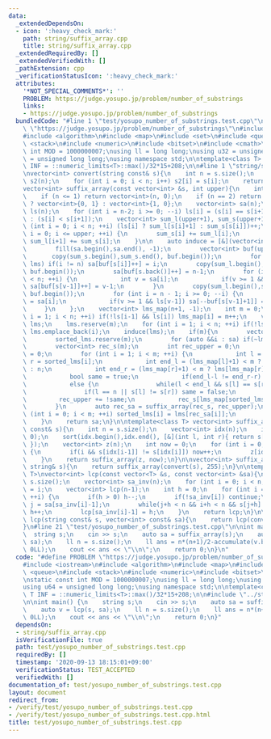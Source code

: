 ```yaml
---
data:
  _extendedDependsOn:
  - icon: ':heavy_check_mark:'
    path: string/suffix_array.cpp
    title: string/suffix_array.cpp
  _extendedRequiredBy: []
  _extendedVerifiedWith: []
  _pathExtension: cpp
  _verificationStatusIcon: ':heavy_check_mark:'
  attributes:
    '*NOT_SPECIAL_COMMENTS*': ''
    PROBLEM: https://judge.yosupo.jp/problem/number_of_substrings
    links:
    - https://judge.yosupo.jp/problem/number_of_substrings
  bundledCode: "#line 1 \"test/yosupo_number_of_substrings.test.cpp\"\n#define PROBLEM\
    \ \"https://judge.yosupo.jp/problem/number_of_substrings\"\n#include <iostream>\n\
    #include <algorithm>\n#include <map>\n#include <set>\n#include <queue>\n#include\
    \ <stack>\n#include <numeric>\n#include <bitset>\n#include <cmath>\n\nstatic const\
    \ int MOD = 1000000007;\nusing ll = long long;\nusing u32 = unsigned;\nusing u64\
    \ = unsigned long long;\nusing namespace std;\n\ntemplate<class T> constexpr T\
    \ INF = ::numeric_limits<T>::max()/32*15+208;\n\n#line 1 \"string/suffix_array.cpp\"\
    \nvector<int> convert(string const& s){\n    int n = s.size();\n    std::vector<int>\
    \ s2(n);\n    for (int i = 0; i < n; i++) s2[i] = s[i];\n    return s2;\n}\n\n\
    vector<int> suffix_array(const vector<int> &s, int upper){\n    int n = s.size();\n\
    \    if (n <= 1) return vector<int>(n, 0);\n    if (n == 2) return s[0] < s[1]\
    \ ? vector<int>{0, 1} : vector<int>{1, 0};\n    vector<int> sa(n);\n    vector<bool>\
    \ ls(n);\n    for (int i = n-2; i >= 0; --i) ls[i] = (s[i] == s[i+1]) ? ls[i+1]\
    \ : (s[i] < s[i+1]);\n    vector<int> sum_l(upper+1), sum_s(upper+1);\n    for\
    \ (int i = 0; i < n; ++i) (ls[i] ? sum_l[s[i]+1] : sum_s[s[i]])++;\n    for (int\
    \ i = 0; i <= upper; ++i) {\n        sum_s[i] += sum_l[i];\n        if(i < upper)\
    \ sum_l[i+1] += sum_s[i];\n    }\n\n    auto induce = [&](vector<int> const& lms){\n\
    \        fill(sa.begin(),sa.end(), -1);\n        vector<int> buf(upper+1);\n \
    \       copy(sum_s.begin(),sum_s.end(), buf.begin());\n        for (auto &&i :\
    \ lms) if(i != n) sa[buf[s[i]]++] = i;\n        copy(sum_l.begin(),sum_l.end(),\
    \ buf.begin());\n        sa[buf[s.back()]++] = n-1;\n        for (int i = 0; i\
    \ < n; ++i) {\n            int v = sa[i];\n            if(v >= 1 && !ls[v-1])\
    \ sa[buf[s[v-1]]++] = v-1;\n        }\n        copy(sum_l.begin(),sum_l.end(),\
    \ buf.begin());\n        for (int i = n - 1; i >= 0; --i) {\n            int v\
    \ = sa[i];\n            if(v >= 1 && ls[v-1]) sa[--buf[s[v-1]+1]] = v-1;\n   \
    \     }\n    };\n    vector<int> lms_map(n+1, -1);\n    int m = 0;\n    for (int\
    \ i = 1; i < n; ++i) if(!ls[i-1] && ls[i]) lms_map[i] = m++;\n    vector<int>\
    \ lms;\n    lms.reserve(m);\n    for (int i = 1; i < n; ++i) if(!ls[i-1] && ls[i])\
    \ lms.emplace_back(i);\n    induce(lms);\n    if(m){\n        vector<int> sorted_lms;\n\
    \        sorted_lms.reserve(m);\n        for (auto &&i : sa) if(~lms_map[i]) sorted_lms.emplace_back(i);\n\
    \        vector<int> rec_s(m);\n        int rec_upper = 0;\n        rec_s[lms_map[sorted_lms.front()]]\
    \ = 0;\n        for (int i = 1; i < m; ++i) {\n            int l = sorted_lms[i-1],\
    \ r = sorted_lms[i];\n            int end_l = (lms_map[l]+1) < m ? lms[lms_map[l]+1]\
    \ : n;\n            int end_r = (lms_map[r]+1) < m ? lms[lms_map[r]+1] : n;\n\
    \            bool same = true;\n            if(end_l-l != end_r-r) same = false;\n\
    \            else {\n                while(l < end_l && s[l] == s[r]) l++, r++;\n\
    \                if(l == n || s[l] != s[r]) same = false;\n            }\n   \
    \         rec_upper += !same;\n            rec_s[lms_map[sorted_lms[i]]] = rec_upper;\n\
    \        }\n        auto rec_sa = suffix_array(rec_s, rec_upper);\n        for\
    \ (int i = 0; i < m; ++i) sorted_lms[i] = lms[rec_sa[i]];\n        induce(sorted_lms);\n\
    \    }\n    return sa;\n}\n\ntemplate<class T> vector<int> suffix_array(vector<T>\
    \ const& s){\n    int n = s.size();\n    vector<int> idx(n);\n    iota(idx.begin(),idx.end(),\
    \ 0);\n    sort(idx.begin(),idx.end(), [&](int l, int r){ return s[l] < s[r];\
    \ });\n    vector<int> z(n);\n    int now = 0;\n    for (int i = 0; i < n; ++i)\
    \ {\n        if(i && s[idx[i-1]] != s[idx[i]]) now++;\n        z[idx[i]] = now;\n\
    \    }\n    return suffix_array(z, now);\n}\n\nvector<int> suffix_array(const\
    \ string& s){\n    return suffix_array(convert(s), 255);\n}\n\ntemplate<class\
    \ T>\nvector<int> lcp(const vector<T> &s, const vector<int> &sa){\n    int n =\
    \ s.size();\n    vector<int> sa_inv(n);\n    for (int i = 0; i < n; ++i) sa_inv[sa[i]]\
    \ = i;\n    vector<int> lcp(n-1);\n    int h = 0;\n    for (int i = 0; i < n;\
    \ ++i) {\n        if(h > 0) h--;\n        if(!sa_inv[i]) continue;\n        int\
    \ j = sa[sa_inv[i]-1];\n        while(j+h < n && i+h < n && s[j+h] == s[i+h])\
    \ h++;\n        lcp[sa_inv[i]-1] = h;\n    }\n    return lcp;\n}\n\nvector<int>\
    \ lcp(string const& s, vector<int> const& sa){\n    return lcp(convert(s), sa);\n\
    }\n#line 21 \"test/yosupo_number_of_substrings.test.cpp\"\n\nint main() {\n  \
    \  string s;\n    cin >> s;\n    auto sa = suffix_array(s);\n    auto v = lcp(s,\
    \ sa);\n    ll n = s.size();\n    ll ans = n*(n+1)/2-accumulate(v.begin(),v.end(),\
    \ 0LL);\n    cout << ans << \"\\n\";\n    return 0;\n}\n"
  code: "#define PROBLEM \"https://judge.yosupo.jp/problem/number_of_substrings\"\n\
    #include <iostream>\n#include <algorithm>\n#include <map>\n#include <set>\n#include\
    \ <queue>\n#include <stack>\n#include <numeric>\n#include <bitset>\n#include <cmath>\n\
    \nstatic const int MOD = 1000000007;\nusing ll = long long;\nusing u32 = unsigned;\n\
    using u64 = unsigned long long;\nusing namespace std;\n\ntemplate<class T> constexpr\
    \ T INF = ::numeric_limits<T>::max()/32*15+208;\n\n#include \"../string/suffix_array.cpp\"\
    \n\nint main() {\n    string s;\n    cin >> s;\n    auto sa = suffix_array(s);\n\
    \    auto v = lcp(s, sa);\n    ll n = s.size();\n    ll ans = n*(n+1)/2-accumulate(v.begin(),v.end(),\
    \ 0LL);\n    cout << ans << \"\\n\";\n    return 0;\n}"
  dependsOn:
  - string/suffix_array.cpp
  isVerificationFile: true
  path: test/yosupo_number_of_substrings.test.cpp
  requiredBy: []
  timestamp: '2020-09-13 18:15:01+09:00'
  verificationStatus: TEST_ACCEPTED
  verifiedWith: []
documentation_of: test/yosupo_number_of_substrings.test.cpp
layout: document
redirect_from:
- /verify/test/yosupo_number_of_substrings.test.cpp
- /verify/test/yosupo_number_of_substrings.test.cpp.html
title: test/yosupo_number_of_substrings.test.cpp
---
```

